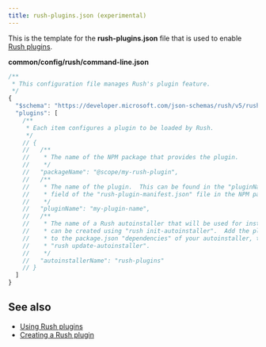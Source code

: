 ```yaml
---
title: rush-plugins.json (experimental)
---
```


This is the template for the **rush-plugins.json** file that is used to enable
[Rush plugins](../maintainer/using_rush_plugins.md).

**common/config/rush/command-line.json**

```js
/**
 * This configuration file manages Rush's plugin feature.
 */
{
  "$schema": "https://developer.microsoft.com/json-schemas/rush/v5/rush-plugins.schema.json",
  "plugins": [
    /**
     * Each item configures a plugin to be loaded by Rush.
     */
    // {
    //   /**
    //    * The name of the NPM package that provides the plugin.
    //    */
    //   "packageName": "@scope/my-rush-plugin",
    //   /**
    //    * The name of the plugin.  This can be found in the "pluginName"
    //    * field of the "rush-plugin-manifest.json" file in the NPM package folder.
    //    */
    //   "pluginName": "my-plugin-name",
    //   /**
    //    * The name of a Rush autoinstaller that will be used for installation, which
    //    * can be created using "rush init-autoinstaller".  Add the plugin's NPM package
    //    * to the package.json "dependencies" of your autoinstaller, then run
    //    * "rush update-autoinstaller".
    //    */
    //   "autoinstallerName": "rush-plugins"
    // }
  ]
}
```

## See also

- [Using Rush plugins](../maintainer/using_rush_plugins.md)
- [Creating a Rush plugin](../extensibility/creating_plugins.md)
